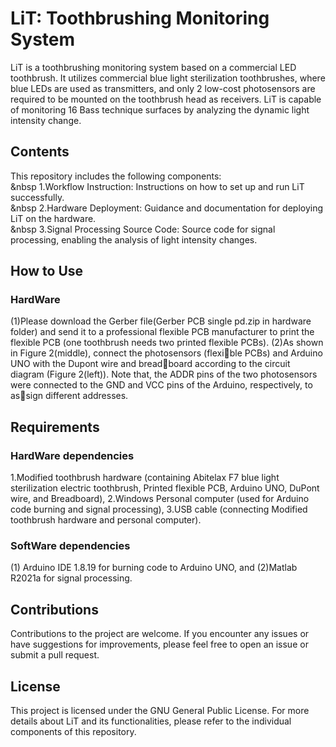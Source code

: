 # LiT: Toothbrushing Monitoring System
LiT is a toothbrushing monitoring system based on a commercial LED toothbrush. It utilizes commercial blue light sterilization toothbrushes, where blue LEDs are used as transmitters, and only 2 low-cost photosensors are required to be mounted on the toothbrush head as receivers. LiT is capable of monitoring 16 Bass technique surfaces by analyzing the dynamic light intensity change.

## Contents
This repository includes the following components:  
 &nbsp 1.Workflow Instruction: Instructions on how to set up and run LiT successfully.  
 &nbsp 2.Hardware Deployment: Guidance and documentation for deploying LiT on the hardware.  
 &nbsp 3.Signal Processing Source Code: Source code for signal processing, enabling the analysis of light intensity changes.  

## How to Use
### HardWare
(1)Please download the Gerber file(Gerber PCB single pd.zip in hardware folder) and send it to a professional flexible PCB manufacturer to print the flexible PCB (one toothbrush needs two printed flexible PCBs). 
(2)As shown in Figure 2(middle), connect the photosensors (flexible PCBs) and Arduino UNO with the Dupont wire and breadboard according to the circuit diagram (Figure 2(left)). Note
that, the ADDR pins of the two photosensors were connected
to the GND and VCC pins of the Arduino, respectively, to assign different addresses.

## Requirements
### HardWare dependencies
1.Modified toothbrush hardware (containing Abitelax F7 blue light
sterilization electric toothbrush, Printed flexible PCB, Arduino UNO,
DuPont wire, and Breadboard),
2.Windows Personal computer (used for Arduino code burning and
signal processing),
3.USB cable (connecting Modified toothbrush hardware and personal
computer).
### SoftWare dependencies
(1) Arduino IDE 1.8.19 for burning code to Arduino UNO, and (2)Matlab R2021a for signal processing.

## Contributions

Contributions to the project are welcome. If you encounter any issues or have suggestions for improvements, please feel free to open an issue or submit a pull request.
## License
This project is licensed under the GNU General Public License.
For more details about LiT and its functionalities, please refer to the individual components of this repository.
